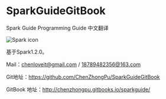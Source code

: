# SparkGuideGitBook
Spark Guide Programming Guide  中文翻译

![Spark icon](https://spark.apache.org/docs/latest/img/spark-logo-hd.png)

基于Spark1.2.0。

Mail：chenloveit@gmail.com / 18789482356@163.com


Git地址：https://github.com/ChenZhongPu/SparkGuideGitBook

GitBook 地址：http://chenzhongpu.gitbooks.io/sparkguide/
